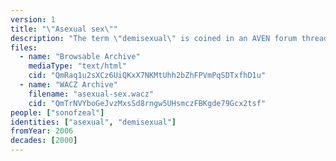 ```yaml
---
version: 1
title: "\"Asexual sex\""
description: "The term \"demisexual\" is coined in an AVEN forum thread"
files:
  - name: "Browsable Archive"
    mediaType: "text/html"
    cid: "QmRaq1u2sXCz6UiQKxX7NKMtUhh2bZhFPVmPqSDTxfhD1u"
  - name: "WACZ Archive"
    filename: "asexual-sex.wacz"
    cid: "QmTrNVYboGeJvzMxsSd8rngw5UHsmczFBKgde79Gcx2tsf"
people: ["sonofzeal"]
identities: ["asexual", "demisexual"]
fromYear: 2006
decades: [2000]
---
```


